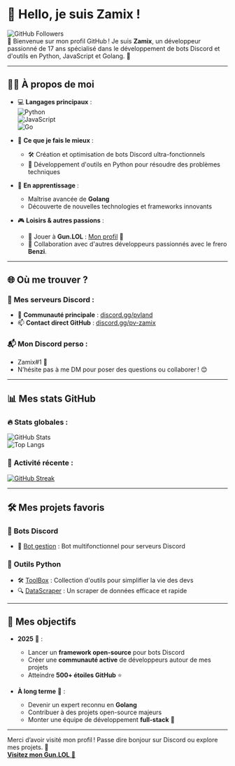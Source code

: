 # 👋 Hello, je suis **Zamix** !

![GitHub Followers](https://img.shields.io/github/followers/zamix?style=social)  
🌟 Bienvenue sur mon profil GitHub ! Je suis **Zamix**, un développeur passionné de 17 ans spécialisé dans le développement de bots Discord et d'outils en Python, JavaScript et Golang. 🚀

---

## 🧑‍💻 **À propos de moi**

- 💻 **Langages principaux** :  
  ![Python](https://img.shields.io/badge/-Python-3776AB?style=for-the-badge&logo=python&logoColor=white)  
  ![JavaScript](https://img.shields.io/badge/-JavaScript-F7DF1E?style=for-the-badge&logo=javascript&logoColor=black)  
  ![Go](https://img.shields.io/badge/-Golang-00ADD8?style=for-the-badge&logo=go&logoColor=white)

- 🤖 **Ce que je fais le mieux** :  
  - 🛠️ Création et optimisation de bots Discord ultra-fonctionnels  
  - 🔧 Développement d'outils en Python pour résoudre des problèmes techniques  

- 🌱 **En apprentissage** :  
  - Maîtrise avancée de **Golang**  
  - Découverte de nouvelles technologies et frameworks innovants  

- 🎮 **Loisirs & autres passions** :  
  - 🚀 Jouer à **Gun.LOL** : [Mon profil](https://guns.bio/zamix) 🔫  
  - 🤝 Collaboration avec d'autres développeurs passionnés avec le frero **Benzi**.

---

## 🌐 **Où me trouver ?**

### 🎤 **Mes serveurs Discord :**  
- 🏡 **Communauté principale** : [discord.gg/pvland](https://discord.gg/pvland)  
- 📫 **Contact direct GitHub** : [discord.gg/pv-zamix](https://discord.gg/pv-zamix)  

### 📬 **Mon Discord perso** :  
- Zamix#1 💎  
- N’hésite pas à me DM pour poser des questions ou collaborer ! 😊  

---

## 📊 **Mes stats GitHub**

### 🔥 **Stats globales** :  
![GitHub Stats](https://github-readme-stats.vercel.app/api?username=zamix&show_icons=true&theme=radical)  
![Top Langs](https://github-readme-stats.vercel.app/api/top-langs/?username=zamix&layout=compact&theme=radical)  

### 🚀 **Activité récente** :  
[![GitHub Streak](https://github-readme-streak-stats.herokuapp.com/?user=zamix&theme=radical)](https://git.io/streak-stats)

---

## 🛠️ **Mes projets favoris**

### 🔧 **Bots Discord**
- 🤖 [Bot gestion](#) : Bot multifonctionnel pour serveurs Discord    

### 🧰 **Outils Python**
- 🛠️ [ToolBox](#) : Collection d'outils pour simplifier la vie des devs  
- 🔍 [DataScraper](#) : Un scraper de données efficace et rapide  

---

## 🌟 **Mes objectifs**
- **2025** 🎯 :  
  - Lancer un **framework open-source** pour bots Discord  
  - Créer une **communauté active** de développeurs autour de mes projets  
  - Atteindre **500+ étoiles GitHub** ⭐  

- **À long terme** 🌌 :  
  - Devenir un expert reconnu en **Golang**  
  - Contribuer à des projets open-source majeurs  
  - Monter une équipe de développement **full-stack** 💼  


---

Merci d’avoir visité mon profil ! Passe dire bonjour sur Discord ou explore mes projets. 🚀  
[**Visitez mon Gun.LOL** 🔫](https://guns.bio/zamix)
